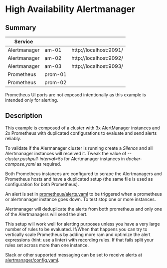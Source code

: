 
# High Availability Alertmanager

## Summary

| Service      |         |                        |
|--------------|:--------|------------------------|
| Alertmanager | am-01   | http://localhost:9091/ |
| Alertmanager | am-02   | http://localhost:9092/ |
| Alertmanager | am-03   | http://localhost:9093/ |
| Prometheus   | prom-01 |                        |
| Prometheus   | prom-02 |                        |

Prometheus UI ports are not exposed intentionally as this example is intended only for alerting.

## Description

This example is composed of a cluster with 3x AlertManager instances and 2x Prometheus with duplicated configurations to evaluate and send alerts reliably.

To validate if the Alermanager cluster is running create a *Silence* and all Alertmanager instances will received it. Tweak the value of *--cluster.pushpull-interval=5s* for Alertmanager instances in *docker-compose.yaml* as required.

Both Prometheus instances are configured to scrape the Alertmanagers and Prometheus hosts and have a duplicated setup (the same file is used as configuration for both Prometheus).

An alert is set in [prometheus/alerts.yaml](prometheus/alerts.yaml) to be triggered when a prometheus or alertmanager instance goes down. To test stop one or more instances. 

Alertmanager will deduplicate the alerts from both prometheus and only one of the Alertmanagers will send the alert.

This setup will work well for alerting purposes unless you have a very large number of rules to be evaluated. If/When that happens you can try to vertically scale Prometheus by adding more ram and optimize the alert expressions (hint: use a linter) with recording rules. If that fails split your rules set across more than one instance.

Slack or other supported messaging can be set to receive alerts at [alertmanager/config.yaml](alertmanager/config.yaml).

